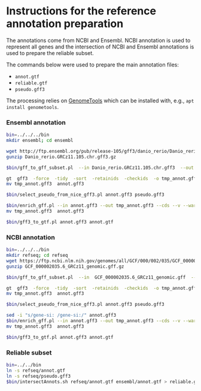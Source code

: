 # Instructions for the reference annotation preparation

The annotations come from NCBI and Ensembl. NCBI annotation is used to represent all genes and the intersection of NCBI and Ensembl annotations is used to prepare the reliable subset.

The commands below were used to prepare the main annotation files:

* `annot.gtf`
* `reliable.gtf`
* `pseudo.gff3`

The processing relies on [GenomeTools](http://genometools.org/) which can be installed with, e.g., `apt install genometools`.

### Ensembl annotation

```bash
bin=../../../bin
mkdir ensembl; cd ensembl

wget http://ftp.ensembl.org/pub/release-105/gff3/danio_rerio/Danio_rerio.GRCz11.105.chr.gff3.gz
gunzip Danio_rerio.GRCz11.105.chr.gff3.gz

$bin/gff_to_gff_subset.pl  --in Danio_rerio.GRCz11.105.chr.gff3  --out annot.gff3  --list list.tbl  --col 2

gt  gff3  -force  -tidy  -sort  -retainids  -checkids  -o tmp_annot.gff3  annot.gff3
mv tmp_annot.gff3  annot.gff3

$bin/select_pseudo_from_nice_gff3.pl annot.gff3 pseudo.gff3

$bin/enrich_gff.pl --in annot.gff3 --out tmp_annot.gff3 --cds --v --warnings
mv tmp_annot.gff3  annot.gff3

$bin/gff3_to_gtf.pl annot.gff3 annot.gtf
```

### NCBI annotation

```bash
bin=../../../bin
mkdir refseq; cd refseq
wget https://ftp.ncbi.nlm.nih.gov/genomes/all/GCF/000/002/035/GCF_000002035.6_GRCz11/GCF_000002035.6_GRCz11_genomic.gff.gz
gunzip GCF_000002035.6_GRCz11_genomic.gff.gz

$bin/gff_to_gff_subset.pl  --in  GCF_000002035.6_GRCz11_genomic.gff  --out annot.gff3  --list list.tbl --col 1  --v --swap

gt  gff3  -force  -tidy  -sort  -retainids  -checkids  -o tmp_annot.gff3  annot.gff3
mv tmp_annot.gff3  annot.gff3

$bin/select_pseudo_from_nice_gff3.pl annot.gff3 pseudo.gff3

sed -i "s/gene-si: /gene-si:/" annot.gff3
$bin/enrich_gff.pl --in annot.gff3 --out tmp_annot.gff3 --cds --v --warnings
mv tmp_annot.gff3  annot.gff3

$bin/gff3_to_gtf.pl annot.gff3 annot.gtf
```

### Reliable subset

```bash
bin=../../bin
ln -s refseq/annot.gtf
ln -s refseq/pseudo.gff3
$bin/intersectAnnots.sh refseq/annot.gtf ensembl/annot.gtf > reliable.gtf
```
